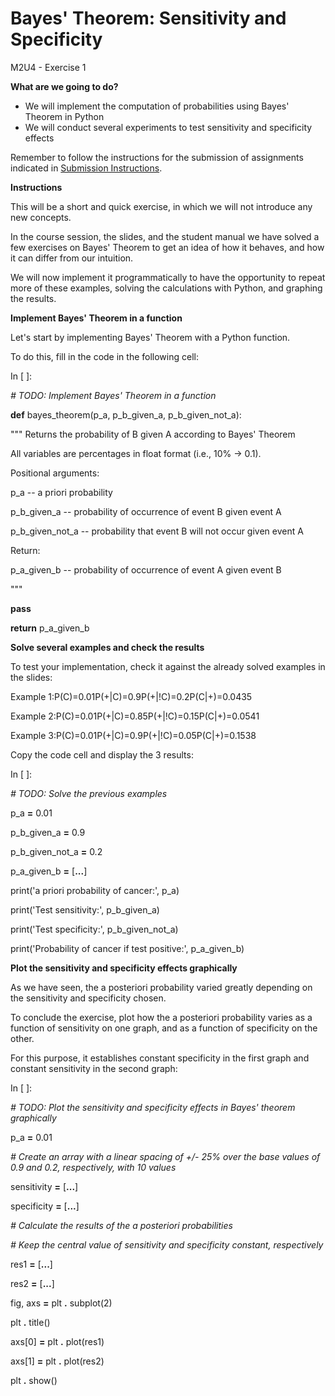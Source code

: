 # **Bayes' Theorem: Sensitivity and Specificity**

M2U4 - Exercise 1

**What are we going to do?**

- We will implement the computation of probabilities using Bayes' Theorem in Python
- We will conduct several experiments to test sensitivity and specificity effects

Remember to follow the instructions for the submission of assignments indicated in [Submission Instructions](https://github.com/Tokio-School/Machine-Learning/blob/main/Instrucciones%20entregas.md).

**Instructions**

This will be a short and quick exercise, in which we will not introduce any new concepts.

In the course session, the slides, and the student manual we have solved a few exercises on Bayes' Theorem to get an idea of how it behaves, and how it can differ from our intuition.

We will now implement it programmatically to have the opportunity to repeat more of these examples, solving the calculations with Python, and graphing the results.

**Implement Bayes' Theorem in a function**

Let's start by implementing Bayes' Theorem with a Python function.

To do this, fill in the code in the following cell:

In [ ]:

_# TODO: Implement Bayes' Theorem in a function_

**def** bayes\_theorem(p\_a, p\_b\_given\_a, p\_b\_given\_not\_a):

""" Returns the probability of B given A according to Bayes' Theorem

All variables are percentages in float format (i.e., 10% -\> 0.1).

Positional arguments:

p\_a -- a priori probability

p\_b\_given\_a -- probability of occurrence of event B given event A

p\_b\_given\_not\_a -- probability that event B will not occur given event A

Return:

p\_a\_given\_b -- probability of occurrence of event A given event B

"""

**pass**

**return** p\_a\_given\_b

**Solve several examples and check the results**

To test your implementation, check it against the already solved examples in the slides:

Example 1:P(C)=0.01P(+|C)=0.9P(+|!C)=0.2P(C|+)=0.0435

Example 2:P(C)=0.01P(+|C)=0.85P(+|!C)=0.15P(C|+)=0.0541

Example 3:P(C)=0.01P(+|C)=0.9P(+|!C)=0.05P(C|+)=0.1538

Copy the code cell and display the 3 results:

In [ ]:

_# TODO: Solve the previous examples_

p\_a **=** 0.01

p\_b\_given\_a **=** 0.9

p\_b\_given\_not\_a **=** 0.2

p\_a\_given\_b **=** [**...**]

print('a priori probability of cancer:', p\_a)

print('Test sensitivity:', p\_b\_given\_a)

print('Test specificity:', p\_b\_given\_not\_a)

print('Probability of cancer if test positive:', p\_a\_given\_b)

**Plot the sensitivity and specificity effects graphically**

As we have seen, the a posteriori probability varied greatly depending on the sensitivity and specificity chosen.

To conclude the exercise, plot how the a posteriori probability varies as a function of sensitivity on one graph, and as a function of specificity on the other.

For this purpose, it establishes constant specificity in the first graph and constant sensitivity in the second graph:

In [ ]:

_# TODO: Plot the sensitivity and specificity effects in Bayes' theorem graphically_

p\_a **=** 0.01

_# Create an array with a linear spacing of +/- 25% over the base values of 0.9 and 0.2, respectively, with 10 values_

sensitivity **=** [**...**]

specificity **=** [**...**]

_# Calculate the results of the a posteriori probabilities_

_# Keep the central value of sensitivity and specificity constant, respectively_

res1 **=** [**...**]

res2 **=** [**...**]

fig, axs **=** plt **.** subplot(2)

plt **.** title()

axs[0] **=** plt **.** plot(res1)

axs[1] **=** plt **.** plot(res2)

plt **.** show()
